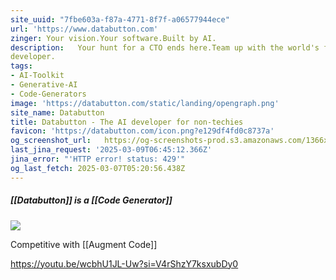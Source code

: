 ```yaml
---
site_uuid: "7fbe603a-f87a-4771-8f7f-a06577944ece"
url: 'https://www.databutton.com'
zinger: Your vision.Your software.Built by AI.
description:   Your hunt for a CTO ends here.Team up with the world's first reasoning AI
developer.
tags:
- AI-Toolkit
- Generative-AI
- Code-Generators
image: 'https://databutton.com/static/landing/opengraph.png'
site_name: Databutton
title: Databutton - The AI developer for non-techies
favicon: 'https://databutton.com/icon.png?e129df4fd0c8737a'
og_screenshot_url:   https://og-screenshots-prod.s3.amazonaws.com/1366x768/80/false/dac8009c4226d4ffc6a26d55de74f3ce93f68154dbc21d1067933ad903069890.jpeg
last_jina_request: '2025-03-09T06:45:12.366Z'
jina_error: "'HTTP error! status: 429'"
og_last_fetch: 2025-03-07T05:20:56.438Z
---
```



##### [[Databutton]] is a [[Code Generator]]

![](https://i.imgur.com/cC7sfBi.png)


Competitive with [[Augment Code]]


https://youtu.be/wcbhU1JL-Uw?si=V4rShzY7ksxubDy0
